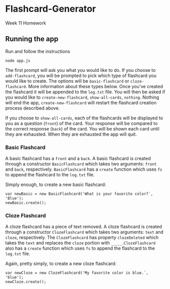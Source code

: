# Flashcard-Generator
Week 11 Homework

## Running the app

Run and follow the instructions

```
node app.js
```

The first prompt will ask you what you would like to do. If you choose to
`add-flashcard`, you will be prompted to pick which type of flashcard you would
like to create. The options will be `basic-flashcard` or `cloze-flashcard`. More
information about these types below. Once you've created the flashcard it will
be appended to the `log.txt` file. You will then be asked if you would like to
`create-new-flashcard`, `show-all-cards`, `nothing`. Nothing will end the app,
`create-new-flashcard` will restart the flashcard creation process described
above.

If you choose to `show-all-cards`, each of the flashcards will be displayed to
you as a question (`front`) of the card. Your response will be compared to the
correct response (`back`) of the card. You will be shown each card until they
are exhausted. When they are exhausted the app will quit.

### Basic Flashcard

A basic flashcard has a `front` and a `back`. A basic flashcard is created
through a constructor `BasicFlashcard` which takes two arguments: `front` and
`back`, respectively. `BasicFlashcard` has a `create` function which uses `fs`
to append the flashcard to the `log.txt` file.

Simply enough, to create a new basic flashcard:

```
var newBasic = new BasicFlashcard('What is your favorite color?`, 'Blue');
newBasic.create();
```

### Cloze Flashcard

A cloze flashcard has a piece of text removed. A cloze flashcard is created
through a constructor `ClozeFlashcard` which takes two arguments: `text` and
`cloze`, respectively. The `ClozeFlashcard` has property `clozeDeleted` which
takes the `text` and replaces the `cloze` portion with `_____`.`ClozeFlashcard`
also has a `create` function which uses `fs` to append the flashcard to the
`log.txt` file.

Again, pretty simply, to create a new cloze flashcard:

```
var newCloze = new ClozeFlashcard('My favorite color is blue.`, 'blue');
newCloze.create();
```
